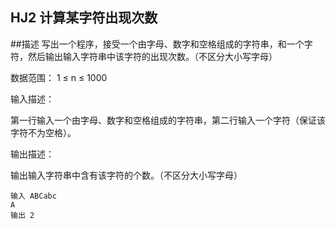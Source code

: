 ## HJ2 计算某字符出现次数


##描述
写出一个程序，接受一个由字母、数字和空格组成的字符串，和一个字符，然后输出输入字符串中该字符的出现次数。（不区分大小写字母）

数据范围： 1 ≤ n ≤ 1000 </p>

输入描述：</p>
第一行输入一个由字母、数字和空格组成的字符串，第二行输入一个字符（保证该字符不为空格）。</p>

输出描述：</p>
输出输入字符串中含有该字符的个数。（不区分大小写字母）</p>


```
输入 ABCabc
A
输出 2  
```